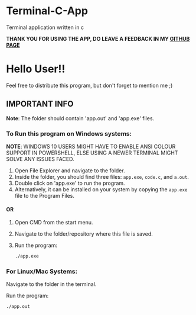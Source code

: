 # Terminal-C-App
Terminal application written in c 

**THANK YOU FOR USING THE APP, DO LEAVE A FEEDBACK IN MY [GITHUB PAGE](https://github.com/ab9678/terminal-c-app.git)**

# Hello User!!

Feel free to distribute this program, but don't forget to mention me ;)

## IMPORTANT INFO

**Note**: The folder should contain 'app.out' and 'app.exe' files.

### To Run this program on Windows systems:

**NOTE**: WINDOWS 10 USERS MIGHT HAVE TO ENABLE ANSI COLOUR SUPPORT IN POWERSHELL,  ELSE USING A NEWER TERMINAL MIGHT SOLVE ANY ISSUES FACED.

1. Open File Explorer and navigate to the folder.
2. Inside the folder, you should find three files: `app.exe`, `code.c`, and `a.out`.
3. Double click on 'app.exe' to run the program.
4. Alternatively, it can be installed on your system by copying the `app.exe` file to the Program Files.

#### OR

1. Open CMD from the start menu.
2. Navigate to the folder/repository where this file is saved.
3. Run the program:

   ```bash
   ./app.exe
### For Linux/Mac Systems:

Navigate to the folder in the terminal.

Run the program:

```bash
./app.out

